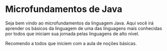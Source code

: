 # Microfundamentos de Java

Seja bem vindo ao microfundamentos da linguagem Java. Aqui você irá aprender os básicos da linguagem de uma das linguagens mais conhecidas por todos que iniciam sua jornada pelas linguagens
de alto nível.

Recomendo a todos que iniciem com a aula de noções básicas.
